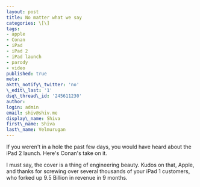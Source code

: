 ```yaml
---
layout: post
title: No matter what we say
categories: \[\]
tags:
- apple
- Conan
- iPad
- iPad 2
- iPad launch
- parody
- video
published: true
meta:
aktt\_notify\_twitter: 'no'
\_edit\_last: '1'
dsq\_thread\_id: '245611230'
author:
login: admin
email: shiv@shiv.me
display\_name: Shiva
first\_name: Shiva
last\_name: Velmurugan
---
```


If you weren't in a hole the past few days, you would have heard about the iPad 2 launch. Here's Conan's take on it.

I must say, the cover is a thing of engineering beauty. Kudos on that, Apple, and thanks for screwing over several thousands of your iPad 1 customers, who forked up 9.5 Billion in revenue in 9 months.